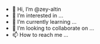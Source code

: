 - 👋 Hi, I’m @zey-altin
- 👀 I’m interested in ...
- 🌱 I’m currently learning ...
- 💞️ I’m looking to collaborate on ...
- 📫 How to reach me ...

<!---
zey-altin/zey-altin is a ✨ special ✨ repository because its `README.md` (this file) appears on your GitHub profile.
You can click the Preview link to take a look at your changes.
--->
